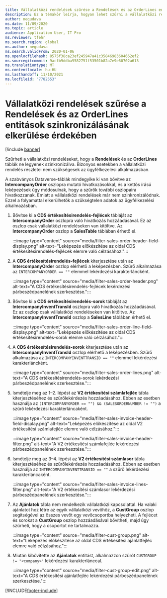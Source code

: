 ```yaml
---
title: Vállalatközi rendelések szűrése a Rendelések és az OrderLines entitások szinkronizálásának elkerülése érdekében
description: Ez a témakör leírja, hogyan lehet szűrni a vállalatközi rendeléseket, hogy a Rendelések és az OrderLines entitások ne legyenek szinkronizálva.
author: negudava
ms.date: 11/09/2020
ms.topic: article
audience: Application User, IT Pro
ms.reviewer: tfehr
ms.search.region: global
ms.author: negudava
ms.search.validFrom: 2020-01-06
ms.openlocfilehash: 8575f38ca23ef245947a41c35846983604662ef2
ms.sourcegitcommit: 9acfb9ddba9582751f53501b82a7e9e60702a613
ms.translationtype: MT
ms.contentlocale: hu-HU
ms.lasthandoff: 11/10/2021
ms.locfileid: "7782553"
---
```

# <a name="filter-intercompany-orders-to-avoid-syncing-orders-and-orderlines"></a>Vállalatközi rendelések szűrése a Rendelések és az OrderLines entitások szinkronizálásának elkerülése érdekében

[!include [banner](../../includes/banner.md)]

Szűrheti a vállalatközi rendeléseket, hogy a **Rendelések** és az **OrderLines** táblák ne legyenek szinkronizálva. Bizonyos esetekben a vállalatközi rendelés részletei nem szükségesek az ügyfélkezelési alkalmazásban.

A szabványos Dataverse-táblák mindegyike ki van bővítve az **IntercompanyOrder** oszlopra mutató hivatkozásokkal, és a kettős írású leképezések úgy módosulnak, hogy a szűrők további oszlopaira hivatkozzanak. Emiatt a vállalatközi rendelések már nem szinkronizálódnak. Ezzel a folyamattal elkerülhetők a szükségtelen adatok az ügyfélkezelési alkalmazásban.

1. Bővítse ki a **CDS értékesítésirendelés-fejlécek** tábláját az **IntercompanyOrder** oszlopra való hivatkozás hozzáadásával. Ez az oszlop csak vállalatközi rendeléseken van kitöltve. Az **IntercompanyOrder** oszlop a **SalesTable** táblában érhető el.

    :::image type="content" source="media/filter-sales-order-header-field-display.png" alt-text="Leképezés előkészítése az oldal CDS értékesítésirendelés-fejlécek elemre való célzásához.":::

2. A **CDS értékesítésirendelés-fejlécek** kiterjesztése után az **IntercompanyOrder** oszlop elérhető a leképezésben. Szűrő alkalmazása az `INTERCOMPANYORDER == ""` elemmel lekérdezési karakterláncként.

    :::image type="content" source="media/filter-sales-order-header.png" alt-text="A CDS értékesítésirendelés-fejlécek lekérdezési párbeszédpanelének szerkesztése.":::

3. Bővítse ki a **CDS értékesítésirendelés-sorok** tábláját az **IntercompanyInventTransId** oszlopra való hivatkozás hozzáadásával. Ez az oszlop csak vállalatközi rendeléseken van kitöltve. Az **IntercompanyInventTransId** oszlop a **SalesLine** táblában érhető el.

    :::image type="content" source="media/filter-sales-order-line-field-display.png" alt-text="Leképezés előkészítése az oldal CDS értékesítésirendelés-sorok elemre való célzásához.":::

4. A **CDS értékesítésirendelés-sorok** kiterjesztése után az **IntercompanyInventTransId** oszlop elérhető a leképezésben. Szűrő alkalmazása az `INTERCOMPANYINVENTTRANSID == ""` elemmel lekérdezési karakterláncként.

    :::image type="content" source="media/filter-sales-order-lines.png" alt-text="A CDS értékesítésirendelés-sorok lekérdezési párbeszédpanelének szerkesztése.":::

5. Ismételje meg az 1–2. lépést az **V2 értékesítési számlafejléc** tábla kiterjesztéséhez és szűrőlekérdezés hozzáadásához. Ebben az esetben használja az `(INTERCOMPANYORDER == "") && (SALESORDERNUMBER != "")` a szűrő lekérdezési karakterláncaként.

    :::image type="content" source="media/filter-sales-invoice-header-field-display.png" alt-text="Leképezés előkészítése az oldal V2 értékesítési számlafejléc elemre való célzásához.":::

    :::image type="content" source="media/filter-sales-invoice-header-filter.png" alt-text="A V2 értékesítési számlafejléc lekérdezési párbeszédpanelének szerkesztése.":::

6. Ismételje meg az 3–4. lépést az **V2 értékesítési számlasor** tábla kiterjesztéséhez és szűrőlekérdezés hozzáadásához. Ebben az esetben használja az `INTERCOMPANYINVENTTRANSID == ""` a szűrő lekérdezési karakterláncaként.

    :::image type="content" source="media/filter-sales-invoice-lines-filter.png" alt-text="A V2 értékesítési számlasor lekérdezési párbeszédpanelének szerkesztése.":::

7. Az **Ajánlatok** tábla nem rendelkezik vállalatközi kapcsolattal. Ha valaki ajánlatot hoz létre az egyik vállalatközi vevőhöz, a **CustGroup** oszlop segítségével az összes vevőt egy vevőcsoportba helyezheti. A fejlécet és sorokat a **CustGroup** oszlop hozzáadásával bővítheti, majd úgy szűrheti, hogy a csoportot ne tartalmazza.

    :::image type="content" source="media/filter-cust-group.png" alt-text="Leképezés előkészítése az oldal CDS értékesítési ajánlatfejléc elemre való célzásához.":::

8. Miután kibővítette az **Ajánlatok** entitást, alkalmazzon szűrőt `CUSTGROUP != "<company>"` lekérdezési karakterlánccal.

    :::image type="content" source="media/filter-cust-group-edit.png" alt-text="A CDS értékesítési ajánlatfejléc lekérdezési párbeszédpanelének szerkesztése.":::


[!INCLUDE[footer-include](../../../../includes/footer-banner.md)]